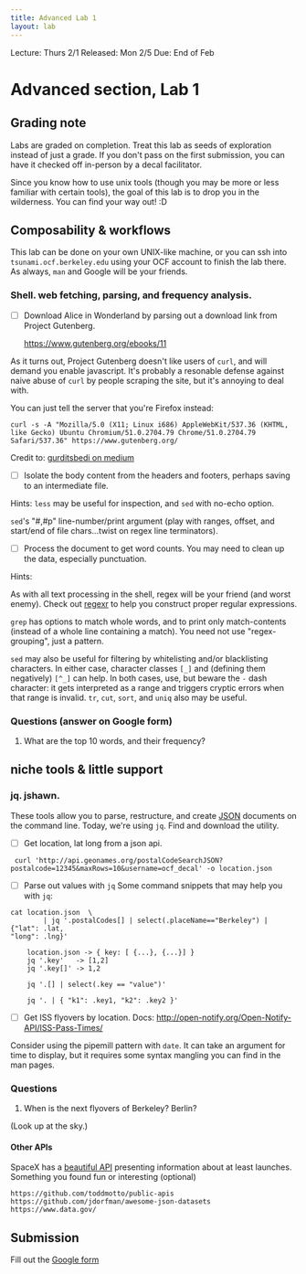 ```yaml
---
title: Advanced Lab 1
layout: lab
---
```


Lecture: Thurs 2/1
Released: Mon 2/5
Due: End of Feb

# Advanced section, Lab 1

## Grading note
Labs are graded on completion. Treat this lab as seeds of exploration instead 
of just a grade. If you don't pass on the first submission, you can have it 
checked off in-person by a decal facilitator.

Since you know how to use unix tools (though you may be more or less familiar 
with certain tools), the goal of this lab is to drop you in the wilderness. You 
can find your way out! :D


## Composability & workflows
This lab can be done on your own UNIX-like machine, or you can ssh into 
`tsunami.ocf.berkeley.edu` using your OCF account to finish the lab there. As 
always, `man` and Google will be your friends.


### Shell. web fetching, parsing, and frequency analysis.
- [ ] Download Alice in Wonderland by parsing out a download link from Project 
Gutenberg.

    https://www.gutenberg.org/ebooks/11

As it turns out, Project Gutenberg doesn't like users of `curl`, and will 
demand 
you enable javascript.  It's probably a resonable defense against naive abuse 
of `curl` by people scraping the site, but it's annoying to deal with.


You can just tell the server that you're Firefox instead:

```
curl -s -A "Mozilla/5.0 (X11; Linux i686) AppleWebKit/537.36 (KHTML, like Gecko) Ubuntu Chromium/51.0.2704.79 Chrome/51.0.2704.79 Safari/537.36" https://www.gutenberg.org/
```
    
Credit to: [gurditsbedi on 
medium](https://medium.com/@gurditsbedi/automating-download-from-project-gutenberg-using-the-linux-terminal-e9f35bbbd06c)



- [ ] Isolate the body content from the headers and footers, perhaps saving to 
an intermediate file. 

Hints: 
`less` may be useful for inspection, and `sed` with no-echo option. 

`sed`'s "#,#p" line-number/print argument (play with ranges, offset, and 
start/end of file chars...twist on regex line terminators).

- [ ] Process the document to get word counts. You may need to clean up the 
data, especially punctuation. 

Hints:

As with all text processing in the shell, regex 
will be your friend (and worst enemy). Check out [regexr](https://regexr.com/) 
to help you construct proper regular expressions.

`grep` has options to match whole words, and to print only match-contents 
(instead of a whole line containing a match). You need not use 
"regex-grouping", just a pattern. 

`sed` may also be useful for filtering by whitelisting and/or blacklisting 
characters. In either case, character classes `[_]` and (defining them 
negatively) `[^_]` can help. In both cases, use, but beware the `-` dash 
character: it gets interpreted as a range and triggers cryptic errors when that 
range is invalid. `tr`, `cut`, `sort`, and `uniq` also may be
useful.

### Questions (answer on Google form)
1. What are the top 10 words, and their frequency?

## niche tools & little support

### jq. jshawn.
These tools allow you to parse, restructure, and create 
[JSON](https://www.json.org/) documents on the 
command line. Today, we're using `jq`. Find and download the utility.

- [ ] Get location, lat long from a json api.
```
 curl 'http://api.geonames.org/postalCodeSearchJSON?postalcode=12345&maxRows=10&username=ocf_decal' -o location.json
```
- [ ] Parse out values with `jq`
Some command snippets that may help you with `jq`:
```
cat location.json  \
        | jq '.postalCodes[] | select(.placeName=="Berkeley") | {"lat": .lat, 
"long": .lng}'

    location.json -> { key: [ {...}, {...}] }
    jq '.key'   -> [1,2]
    jq '.key[]' -> 1,2

    jq '.[] | select(.key == "value")'

    jq '. | { "k1": .key1, "k2": .key2 }'
```

- [ ] Get ISS flyovers by location.
Docs:
    http://open-notify.org/Open-Notify-API/ISS-Pass-Times/ 

Consider using the pipemill pattern with `date`. It can take an argument for 
time to display, but it requires some syntax mangling you can find in the man 
pages.

### Questions
1. When is the next flyovers of Berkeley? Berlin?

\(Look up at the sky.\)


#### Other APIs
SpaceX has a [beautiful API](https://github.com/r-spacex/SpaceX-API) presenting 
information about at least launches.
Something you found fun or interesting (optional)

    https://github.com/toddmotto/public-apis
    https://github.com/jdorfman/awesome-json-datasets
    https://www.data.gov/



## Submission
Fill out the [Google form](https://goo.gl/forms/ukSe8KIW96Egrbh72)
